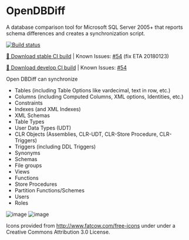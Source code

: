 # OpenDBDiff
A database comparison tool for Microsoft SQL Server 2005+ that reports schema differences and creates a synchronization script.

[![Build status](https://ci.appveyor.com/api/projects/status/rdng91bfx3ao8ts6?svg=true)](https://ci.appveyor.com/project/OpenDBDiff/OpenDBDiff/branch/develop/artifacts)

[💾 Download stable CI build](https://ci.appveyor.com/project/OpenDBDiff/OpenDBDiff/branch/master/artifacts) | Known Issues: [#54](/../../issues/54) (fix ETA 20180123)

[💾 Download develop CI build](https://ci.appveyor.com/project/OpenDBDiff/OpenDBDiff/branch/develop/artifacts) | Known Issues: [#54](/../../issues/54)

Open DBDiff can synchronize
* Tables (including Table Options like vardecimal, text in row, etc.)
* Columns (including Computed Columns, XML options, Identities, etc.)
* Constraints
* Indexes (and XML Indexes)
* XML Schemas
* Table Types
* User Data Types (UDT)
* CLR Objects (Assemblies, CLR-UDT, CLR-Store Procedure, CLR-Triggers)
* Triggers (including DDL Triggers)
* Synonyms
* Schemas
* File groups
* Views
* Functions 
* Store Procedures
* Partition Functions/Schemes
* Users
* Roles

![image](https://cloud.githubusercontent.com/assets/145854/24702579/9e657426-19ff-11e7-9722-9d2f4a54d2ed.png)
![image](https://cloud.githubusercontent.com/assets/145854/24702592/abc1b094-19ff-11e7-9e1b-d4ed581105a3.png)

Icons provided from http://www.fatcow.com/free-icons under under a Creative Commons Attribution 3.0 License.
